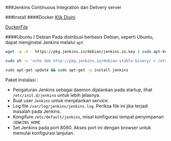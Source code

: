 ###Jenkins Continuous Integration dan Delivery server

###Install
####Docker
[Klik Disini](https://github.com/Setyadhi-Putra-D/Dokumentasi-ngoprek/Jenkins/Docker/Usage.md)

[DockerFile](https://github.com/Setyadhi-Putra-D/Dokumentasi-ngoprek/Jenkins/Docker/DockerFile)

####Ubuntu / Debian
Pada distribusi berbasis Debian, seperti Ubuntu, dapat menginstal Jenkins melalui `apt`

```bash
wget -q -O - https://pkg.jenkins.io/debian/jenkins.io.key | sudo apt-key add -

sudo sh -c 'echo deb http://pkg.jenkins.io/debian-stable binary/ > /etc/apt/sources.list.d/jenkins.list'

sudo apt-get update && sudo apt-get -y install jenkins
```

Paket Instalasi :
* Pengaturan Jenkins sebagai daemon dijalankan pada startup, lihat `/etc/init.d/jenkins` untuk lebih jelasnya.
* Buat user `Jenkins` untuk menjalankan service.
* Log file `/var/log/jenkins/jenkins.log`. Periksa file ini jika terjadi masalah pada Jenkins.
* Kongifure `/etc/default/jenkins`, misal konfigurasi tempat penyimpanan `JENKINS_HOME`
* Set Jenkins pada port 8080. Akses port ini dengan browser untuk memulai konfigurasi lanjutan.
